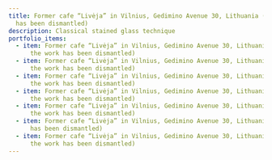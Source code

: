 ```yaml
---
title: Former cafe “Livėja” in Vilnius, Gedimino Avenue 30, Lithuania (the work
  has been dismantled)
description: Classical stained glass technique
portfolio_items:
  - item: Former cafe “Livėja” in Vilnius, Gedimino Avenue 30, Lithuania (section 1;
      the work has been dismantled)
  - item: Former cafe “Livėja” in Vilnius, Gedimino Avenue 30, Lithuania (section 2;
      the work has been dismantled)
  - item: Former cafe “Livėja” in Vilnius, Gedimino Avenue 30, Lithuania (section 3;
      the work has been dismantled)
  - item: Former cafe “Livėja” in Vilnius, Gedimino Avenue 30, Lithuania (section 4;
      the work has been dismantled)
  - item: Former cafe “Livėja” in Vilnius, Gedimino Avenue 30, Lithuania (section 5;
      the work has been dismantled)
  - item: Former cafe “Livėja” in Vilnius, Gedimino Avenue 30, Lithuania (the work
      has been dismantled)
  - item: Former cafe “Livėja” in Vilnius, Gedimino Avenue 30, Lithuania (interior;
      the work has been dismantled)
---
```

